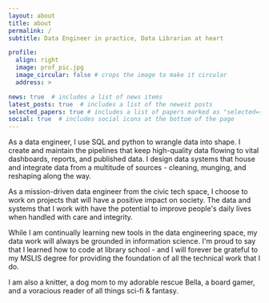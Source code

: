 ```yaml
---
layout: about
title: about
permalink: /
subtitle: Data Engineer in practice, Data Librarian at heart

profile:
  align: right
  image: prof_pic.jpg
  image_circular: false # crops the image to make it circular
  address: >

news: true  # includes a list of news items
latest_posts: true  # includes a list of the newest posts
selected_papers: true # includes a list of papers marked as "selected={true}"
social: true  # includes social icons at the bottom of the page
---
```


As a data engineer, I use SQL and python to wrangle data into shape. I create and maintain the pipelines that keep high-quality data flowing to vital dashboards, reports, and published data. I design data systems that house and integrate data from a multitude of sources - cleaning, munging, and reshaping along the way.

As a mission-driven data engineer from the civic tech space, I choose to work on projects that will have a positive impact on society. The data and systems that I work with have the potential to improve people's daily lives when handled with care and integrity.

While I am continually learning new tools in the data engineering space, my data work will always be grounded in information science. I'm proud to say that I learned how to code at library school - and I will forever be grateful to my MSLIS degree for providing the foundation of all the technical work that I do.

I am also a knitter, a dog mom to my adorable rescue Bella, a board gamer, and a voracious reader of all things sci-fi & fantasy.
